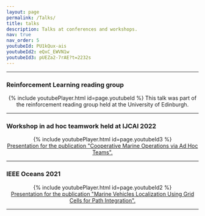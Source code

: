 ```yaml
---
layout: page
permalink: /Talks/
title: talks
description: Talks at conferences and workshops.
nav: true
nav_order: 5
youtubeId: PU1kQux-ais
youtubeId2: eQxC_EWVN1w
youtubeId3: pUEZa2-7rAE?t=2232s
---
```


---
### Reinforcement Learning reading group


<div align="center">
  {% include youtubePlayer.html id=page.youtubeId %}
  This talk was part of the reinforcement reading group held at the University of Edinburgh. 
</div>

---

### Workshop in ad hoc teamwork held at IJCAI 2022


<div class="container" align="center">
{% include youtubePlayer.html id=page.youtubeId3 %}

</div>

 <body>
    <a href="https://arxiv.org/abs/2207.07498">
      <div  align="center">
        Presentation for the publication "Cooperative Marine Operations via Ad Hoc Teams". 
      </div>
    </a>
  </body>

---

### IEEE Oceans 2021 


<div align="center">
{% include youtubePlayer.html id=page.youtubeId2 %}

</div>

 <body>
    <a href="https://arxiv.org/abs/2107.13461">
      <div  align="center">
        Presentation for the publication "Marine Vehicles Localization Using Grid Cells for Path Integration".
      </div>
    </a>
  </body>

---